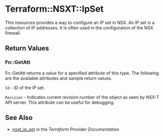 # Terraform::NSXT::IpSet

This resources provides a way to configure an IP set in NSX. An IP set is a collection of IP addresses. It is often used in the configuration of the NSX firewall.

## Return Values

### Fn::GetAtt

Fn::GetAtt returns a value for a specified attribute of this type. The following are the available attributes and sample return values.

`Id` - ID of the IP set.

`Revision` - Indicates current revision number of the object as seen by NSX-T API server. This attribute can be useful for debugging.

## See Also

* [nsxt_ip_set](https://www.terraform.io/docs/providers/nsxt/r/ip_set.html) in the _Terraform Provider Documentation_